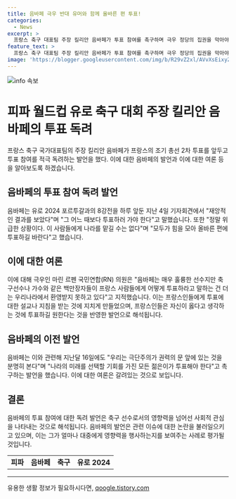 ```yaml
---
title: 음바페 극우 반대 유머와 함께 올바른 편 투표!
categories:
  - News
excerpt: >
  프랑스 축구 대표팀 주장 킬리안 음바페가 투표 참여를 촉구하며 극우 정당의 집권을 막아야 한다고 주장했다. 이에 대해 극우 의원은 축구선수가 프랑스인에게 투표를 지시하는 것은 우리나라에서 환영받지 못한다고 비판했다. 음바페는 결정적인 시기에 투표에 참여하라고 촉구하며, 극단주의에 대한 우려를 표현했다. 함께하는 젊은이들에 대한 투표 참여를 재차 강조하며 국가 대표팀 유니폼을 입고 투표하길 바란다고 했다.
feature_text: >
  프랑스 축구 대표팀 주장 킬리안 음바페가 투표 참여를 촉구하며 극우 정당의 집권을 막아야 한다고 주장했다. 이에 대해 극우 의원은 축구선수가 프랑스인에게 투표를 지시하는 것은 우리나라에서 환영받지 못한다고 비판했다. 음바페는 결정적인 시기에 투표에 참여하라고 촉구하며, 극단주의에 대한 우려를 표현했다. 함께하는 젊은이들에 대한 투표 참여를 재차 강조하며 국가 대표팀 유니폼을 입고 투표하길 바란다고 했다.
image: 'https://blogger.googleusercontent.com/img/b/R29vZ2xl/AVvXsEixyZcFfHzMRdzZMjFBmAUKJYCLCGyLL1o632UiGVXcaFdKo_bkvkuCioo0uUKlGfBVcT3P84aROyZIXSBEx3Aw5nCQ3pTgDom1WDC4m8eifvWiAmWEEVb4x6G_l8C0QH225ldMjyaFvpxGEBGNO37VmDTDMHGhJPq73UglMfDca1-0aw/s1600/blogspot.png'
---
```


<p><img src="https://blogger.googleusercontent.com/img/b/R29vZ2xl/AVvXsEixyZcFfHzMRdzZMjFBmAUKJYCLCGyLL1o632UiGVXcaFdKo_bkvkuCioo0uUKlGfBVcT3P84aROyZIXSBEx3Aw5nCQ3pTgDom1WDC4m8eifvWiAmWEEVb4x6G_l8C0QH225ldMjyaFvpxGEBGNO37VmDTDMHGhJPq73UglMfDca1-0aw/s1600/blogspot.png" alt="info 속보" /></p>

<h1>피파 월드컵 유로 축구 대회 주장 킬리안 음바페의 투표 독려</h1>

<p>프랑스 축구 국가대표팀의 주장 킬리안 음바페가 프랑스의 조기 총선 2차 투표를 앞두고 투표 참여를 적극 독려하는 발언을 했다. 이에 대한 음바페의 발언과 이에 대한 여론 등을 알아보도록 하겠습니다.</p>

<h2>음바페의 투표 참여 독려 발언</h2>

<p data-ke-size="size16">음바페는 유로 2024 포르투갈과의 8강전을 하루 앞둔 지난 4일 기자회견에서 "재앙적인 결과를 보았다"며 "그 어느 때보다 투표하러 가야 한다"고 말했습니다. 또한 "정말 위급한 상황이다. 이 사람들에게 나라를 맡길 수는 없다"며 "모두가 힘을 모아 올바른 편에 투표하길 바란다"고 했습니다.</p>

<h2>이에 대한 여론</h2>

<p data-ke-size="size16">이에 대해 극우인 마린 르펜 국민연합(RN) 의원은 "음바페는 매우 훌륭한 선수지만 축구선수나 가수와 같은 백만장자들이 프랑스 사람들에게 어떻게 투표하라고 말하는 건 더는 우리나라에서 환영받지 못하고 있다"고 지적했습니다. 이는 프랑스인들에게 투표에 대한 설교나 지침을 받는 것에 지치게 만들었으며, 프랑스인들은 자신이 옳다고 생각하는 것에 투표하길 원한다는 것을 반영한 발언으로 해석됩니다.</p>

<h2>음바페의 이전 발언</h2>

<p data-ke-size="size16">음바페는 이와 관련해 지난달 16일에도 "우리는 극단주의가 권력의 문 앞에 있는 것을 분명히 본다"며 "나라의 미래를 선택할 기회를 가진 모든 젊은이가 투표해야 한다"고 촉구하는 발언을 했습니다. 이에 대한 여론은 갈려있는 것으로 보입니다.</p>

<h2>결론</h2>

<p data-ke-size="size16">음바페의 투표 참여에 대한 독려 발언은 축구 선수로서의 영향력을 넘어선 사회적 관심을 나타내는 것으로 해석됩니다. 음바페의 발언은 관련 이슈에 대한 논란을 불러일으키고 있으며, 이는 그가 얼마나 대중에게 영향력을 행사하는지를 보여주는 사례로 평가될 것입니다.</p>

<table>
    <tr>
        <td style="text-align: center; height: 17px;"><b>피파</b></td>
        <td style="text-align: center; height: 17px;"><b>음바페</b></td>
        <td style="text-align: center; height: 17px;"><b>축구</b></td>
        <td style="text-align: center; height: 17px;"><b>유로 2024</b></td>
    </tr>
</table>

<p><hr></p>
유용한 생활 정보가 필요하시다면, <a href="https://qoogle.tistory.com" rel="dofollow">qoogle.tistory.com</a>


